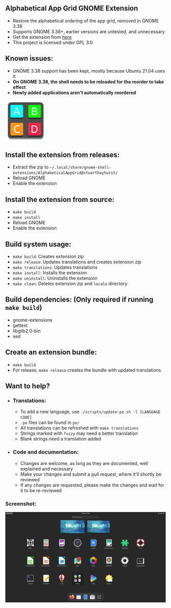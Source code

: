 ## Alphabetical App Grid GNOME Extension
  - Restore the alphabetical ordering of the app grid, removed in GNOME 3.38
  - Supports GNOME 3.38+, earlier versions are untested, and unnecessary
  - Get the extension from [here](https://extensions.gnome.org/extension/4269/alphabetical-app-grid/)
  - This project is licensed under GPL 3.0

## Known issues:
  - GNOME 3.38 support has been kept, mostly because Ubuntu 21.04 uses it
  - **On GNOME 3.38, the shell needs to be reloaded for the reorder to take effect**
  - **Newly added applications aren't automatically reordered**

![Extension](docs/icon.png)

## Install the extension from releases:
  - Extract the zip to `~/.local/share/gnome-shell-extensions/AlphabeticalAppGrid@stuarthayhurst/`
  - Reload GNOME
  - Enable the extension

## Install the extension from source:
  - `make build`
  - `make install`
  - Reload GNOME
  - Enable the extension

## Build system usage:
  - `make build`: Creates extension zip
  - `make release`: Updates translations and creates extension zip
  - `make translations`: Updates translations
  - `make install`: Installs the extension
  - `make uninstall`: Uninstalls the extension
  - `make clean`: Deletes extension zip and `locale` directory

## Build dependencies: (Only required if running `make build`)
  - gnome-extensions
  - gettext
  - libglib2.0-bin
  - sed

## Create an extension bundle:
  - `make build`
  - For release, `make release` creates the bundle with updated translations

## Want to help?
  - ### Translations:
    - To add a new language, use `./scripts/update-po.sh -l [LANGUAGE CODE]`
    - `.po` files can be found in `po/`
    - All translations can be refreshed with `make translations`
    - Strings marked with `fuzzy` may need a better translation
    - Blank strings need a translation added
  - ### Code and documentation:
    - Changes are welcome, as long as they are documented, well explained and necessary
    - Make your changes and submit a pull request, where it'll shortly be reviewed
    - If any changes are requested, please make the changes and wait for it to be re-reviewed

### Screenshot:
![Extension](docs/screenshot.png)
